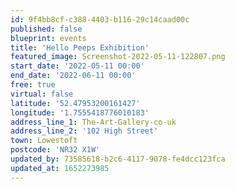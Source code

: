 ```yaml
---
id: 9f4bb8cf-c388-4403-b116-29c14caad00c
published: false
blueprint: events
title: 'Hello Peeps Exhibition'
featured_image: Screenshot-2022-05-11-122807.png
start_date: '2022-05-11 00:00'
end_date: '2022-06-11 00:00'
free: true
virtual: false
latitude: '52.47953200161427'
longitude: '1.7555418776010183'
address_line_1: The-Art-Gallery-co-uk
address_line_2: '102 High Street'
town: Lowestoft
postcode: 'NR32 X1W'
updated_by: 73585618-b2c6-4117-9078-fe4dcc123fca
updated_at: 1652273985
---
```

